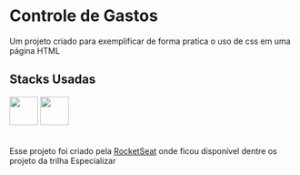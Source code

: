 <h1>Controle de Gastos</h1>
<p>Um projeto criado para exemplificar de forma pratica o uso de css em uma página HTML</p>
<h2>Stacks Usadas</h2>
<div>
  <img src="https://cdn.jsdelivr.net/gh/devicons/devicon/icons/html5/html5-original.svg" width='50px'/>
  <img src="https://cdn.jsdelivr.net/gh/devicons/devicon/icons/css3/css3-original.svg" width='50px'/>
</div>
<br/>
<br/>
Esse projeto foi criado pela <a href="www.rocketseat.com.br">RocketSeat</a> onde ficou disponível dentre os projeto da trilha Especializar
<br/>
